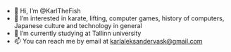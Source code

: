 - 👋 Hi, I’m @KarlTheFish
- 👀 I’m interested in karate, lifting, computer games, history of computers, Japanese culture and technology in general
- 🌱 I’m currently studying at Tallinn university
- 📫 You can reach me by email at karlaleksandervask@gmail.com

<!---
KarlTheFish/KarlTheFish is a ✨ special ✨ repository because its `README.md` (this file) appears on your GitHub profile.
You can click the Preview link to take a look at your changes.
--->
